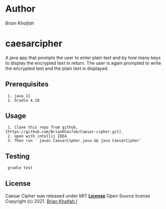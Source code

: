 # Author
 
 ###### Brian Khaifah
 
 # caesarcipher
 
 A java app that prompts the user to enter plain text and by how many keys to display the encrypted text in return. The user is again prompted to write the encrypted text and the plain text is displayed. 
 
 ## Prerequisites
     1. java 11
     2. Gradle 4.10
     
 ## Usage
 
     1. Clone this repo from github,[https://github.com/BrianKhaifah/Caesar-cipher.git].
     2. open with intellij IDEA
     3. Then run ` javac CaesarCipher.java && java CaesarCipher`    
     

 
## Testing

   ```java
    gradle test
```

 ## License   
  
  Caesar Cipher was released under MIT [**License**](https://choosealicense.com/licenses/mit/) Open Source license Copyright (c) 2021. [Brian Khaifah !](brian.obuom@student.moringaschool.com)